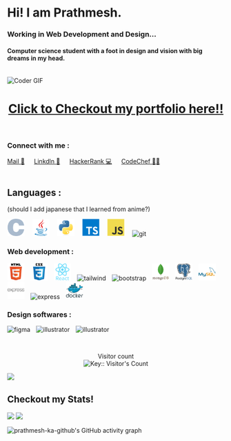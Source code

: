# Hi! I am Prathmesh.  
### Working in Web Development and Design...
#### Computer science student with a foot in design and vision with big dreams in my head.

<br>
<img alt="Coder GIF" height=auto width=auto src="https://cdn.dribbble.com/users/730703/screenshots/6581243/avento.gif" />
<h1 align="center"><a target="_blank" href="https://prathmesh-ka-github.github.io/pratham-c0des./">Click to Checkout my portfolio here!!</a></h1>

<br>
<h3 align="left">Connect with me : </h3>
  <a target="_blank" href="mailto:pkale@albany.edu">Mail 📨</a> &emsp; <a target="_blank" href="https://www.linkedin.com/in/prathmesh-kale-a1713623a/">Linkdln 👔</a> &emsp; <a target="_blank" href="https://www.hackerrank.com/profile/_pratham_codes_">HackerRank 💻</a> &emsp; <a target="_blank" href="https://www.codechef.com/users/pratham_c0des">CodeChef 👨‍🍳 </a> <br>
<br>
<p align="left"> 
<h2 align="left">Languages : </h2>
(should I add japanese that I learned from anime?)


<img src="https://raw.githubusercontent.com/devicons/devicon/master/icons/c/c-original.svg" alt="c" width="40" height="40"/>&emsp; <img src="https://raw.githubusercontent.com/devicons/devicon/master/icons/java/java-original.svg" alt="java" width="40" height="40"/>&emsp; <img src="https://raw.githubusercontent.com/devicons/devicon/master/icons/python/python-original.svg" alt="python" width="40" height="40"/>&emsp; <img src="https://raw.githubusercontent.com/devicons/devicon/master/icons/typescript/typescript-original.svg" alt="typescript" width="40" height="40"/>&emsp; <img src="https://raw.githubusercontent.com/devicons/devicon/master/icons/javascript/javascript-original.svg" alt="javascript" width="40" height="40"/>&emsp; <img src="https://www.vectorlogo.zone/logos/git-scm/git-scm-icon.svg" alt="git" width="40" height="40"/>

<h3 align="left">Web development : </h3>


<img src="https://raw.githubusercontent.com/devicons/devicon/master/icons/html5/html5-original-wordmark.svg" alt="html5" width="40" height="40"/>&emsp;<img src="https://raw.githubusercontent.com/devicons/devicon/master/icons/css3/css3-original-wordmark.svg" alt="css3" width="40" height="40"/>&emsp;<img src="https://raw.githubusercontent.com/devicons/devicon/master/icons/react/react-original-wordmark.svg" alt="react" width="40" height="40"/>&emsp;<img src="https://www.vectorlogo.zone/logos/tailwindcss/tailwindcss-icon.svg" alt="tailwind" width="40" height="40"/>&emsp;<img src="https://github.com/prathmesh-ka-github/prathmesh-ka-github/assets/103999608/820cfc9a-9ca6-4517-9378-c083204fd220" alt="bootstrap" width="50" height="40"/>&emsp;<img src="https://raw.githubusercontent.com/devicons/devicon/master/icons/mongodb/mongodb-original-wordmark.svg" alt="mongodb" width="40" height="40"/>&emsp;<img src="https://raw.githubusercontent.com/devicons/devicon/master/icons/postgresql/postgresql-original-wordmark.svg" alt="postgresql" width="40" height="40"/>&emsp;<img src="https://raw.githubusercontent.com/devicons/devicon/master/icons/mysql/mysql-original-wordmark.svg" alt="mysql" width="40" height="40"/>&emsp;<img src="https://raw.githubusercontent.com/devicons/devicon/master/icons/express/express-original-wordmark.svg" alt="express" width="40" height="40"/>&emsp;<img src="https://github.com/prathmesh-ka-github/prathmesh-ka-github/assets/103999608/adf769c2-5b4e-4dd7-bd75-41e8b9a2bf4c" alt="express" width="35" height="40"/>&emsp;<img src="https://raw.githubusercontent.com/devicons/devicon/master/icons/docker/docker-original-wordmark.svg" alt="docker" width="40" height="40"/>

<h3 align="left">Design softwares : </h3>


<img src="https://www.vectorlogo.zone/logos/figma/figma-icon.svg" alt="figma" width="40" height="40"/>&emsp;<img src="https://www.vectorlogo.zone/logos/adobe_illustrator/adobe_illustrator-icon.svg" alt="illustrator" width="40" height="40"/>&emsp;<img src="https://github.com/prathmesh-ka-github/prathmesh-ka-github/assets/103999608/0911052f-8b6e-4e9b-9cd5-57958e675db5" alt="illustrator" width="40" height="40"/>
</p>

<br>
<p align="center"> 
  Visitor count<br>
  <img src="https://profile-counter.deno.dev/prathmesh-ka-github/count.svg" alt="Key:: Visitor's Count" />
</p>

<a href=https://github.com/prathmesh-ka-github><img src="contributions.svg"></a>
<br> 


<h2 align="left">Checkout my Stats!</h2>

[//]: ![](https://github-readme-stats.vercel.app/api/top-langs/?username=prathmesh-ka-github&theme=tokyonight&hide_border=true&include_all_commits=false&count_private=true&layout=compact)<br/>
![](https://github-readme-stats.vercel.app/api?username=prathmesh-ka-github&theme=tokyonight&hide_border=true&include_all_commits=false&count_private=false)
![](https://github-readme-streak-stats-eight.vercel.app/?user=prathmesh-ka-github&theme=tokyonight&hide_border=true)<br/>

![prathmesh-ka-github's GitHub activity graph]( https://github-readme-activity-graph.vercel.app/graph?username=prathmesh-ka-github&theme=react-dark&area=true&hide_border=true#gh-light-mode-only)
